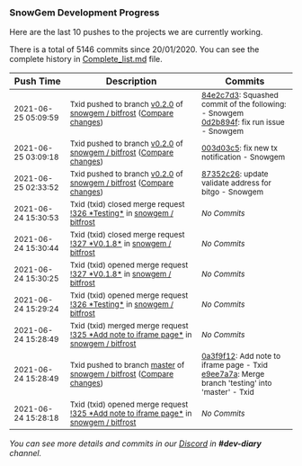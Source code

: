 
### SnowGem Development Progress

Here are the last 10 pushes to the projects we are currently working.

There is a total of 5146 commits since 20/01/2020. You can see the complete history in
 [Complete_list.md](Complete_list.md) file.

| Push Time | Description | Commits |
| --- | --- | --- |
| <sub>2021-06-25 05:09:59</sub> | <sub>Txid pushed to branch [v0\.2\.0](https://gitlab.com/snowgem/bitfrost/commits/v0.2.0) of [snowgem / bitfrost](https://gitlab.com/snowgem/bitfrost) ([Compare changes](https://gitlab.com/snowgem/bitfrost/compare/003d03c5e2958e290fbec4d581ca0029f4086628...0d2b894f547d68b4c654c5ae519880e62dba2cdc))</sub> | <sub>[84e2c7d3](https://gitlab.com/snowgem/bitfrost/-/commit/84e2c7d385a1dec9e39ef5ac2f10ef86a2750aa4): Squashed commit of the following: - Snowgem<br>[0d2b894f](https://gitlab.com/snowgem/bitfrost/-/commit/0d2b894f547d68b4c654c5ae519880e62dba2cdc): fix run issue - Snowgem</sub> |
| <sub>2021-06-25 03:09:18</sub> | <sub>Txid pushed to branch [v0\.2\.0](https://gitlab.com/snowgem/bitfrost/commits/v0.2.0) of [snowgem / bitfrost](https://gitlab.com/snowgem/bitfrost) ([Compare changes](https://gitlab.com/snowgem/bitfrost/compare/87352c26f4e7df7cf9d5e26bef9a8ca73d95c6d5...003d03c5e2958e290fbec4d581ca0029f4086628))</sub> | <sub>[003d03c5](https://gitlab.com/snowgem/bitfrost/-/commit/003d03c5e2958e290fbec4d581ca0029f4086628): fix new tx notification - Snowgem</sub> |
| <sub>2021-06-25 02:33:52</sub> | <sub>Txid pushed to branch [v0\.2\.0](https://gitlab.com/snowgem/bitfrost/commits/v0.2.0) of [snowgem / bitfrost](https://gitlab.com/snowgem/bitfrost) ([Compare changes](https://gitlab.com/snowgem/bitfrost/compare/2058c9a53c343af7355e544b87dd31cd0461c469...87352c26f4e7df7cf9d5e26bef9a8ca73d95c6d5))</sub> | <sub>[87352c26](https://gitlab.com/snowgem/bitfrost/-/commit/87352c26f4e7df7cf9d5e26bef9a8ca73d95c6d5): update validate address for bitgo - Snowgem</sub> |
| <sub>2021-06-24 15:30:53</sub> | <sub>Txid (txid) closed merge request [\!326 \*Testing\*](https://gitlab.com/snowgem/bitfrost/-/merge_requests/326) in [snowgem / bitfrost](https://gitlab.com/snowgem/bitfrost)</sub> | <sub>_No Commits_</sub> |
| <sub>2021-06-24 15:30:44</sub> | <sub>Txid (txid) closed merge request [\!327 \*V0\.1\.8\*](https://gitlab.com/snowgem/bitfrost/-/merge_requests/327) in [snowgem / bitfrost](https://gitlab.com/snowgem/bitfrost)</sub> | <sub>_No Commits_</sub> |
| <sub>2021-06-24 15:30:25</sub> | <sub>Txid (txid) opened merge request [\!327 \*V0\.1\.8\*](https://gitlab.com/snowgem/bitfrost/-/merge_requests/327) in [snowgem / bitfrost](https://gitlab.com/snowgem/bitfrost)</sub> | <sub>_No Commits_</sub> |
| <sub>2021-06-24 15:29:24</sub> | <sub>Txid (txid) opened merge request [\!326 \*Testing\*](https://gitlab.com/snowgem/bitfrost/-/merge_requests/326) in [snowgem / bitfrost](https://gitlab.com/snowgem/bitfrost)</sub> | <sub>_No Commits_</sub> |
| <sub>2021-06-24 15:28:49</sub> | <sub>Txid (txid) merged merge request [\!325 \*Add note to iframe page\*](https://gitlab.com/snowgem/bitfrost/-/merge_requests/325) in [snowgem / bitfrost](https://gitlab.com/snowgem/bitfrost)</sub> | <sub>_No Commits_</sub> |
| <sub>2021-06-24 15:28:49</sub> | <sub>Txid pushed to branch [master](https://gitlab.com/snowgem/bitfrost/commits/master) of [snowgem / bitfrost](https://gitlab.com/snowgem/bitfrost) ([Compare changes](https://gitlab.com/snowgem/bitfrost/compare/a6f6c2ae975869505a651d7f05122c390e9823fb...e9ee7a7a85a4b6299e8c80895e2acbc12175cda9))</sub> | <sub>[0a3f9f12](https://gitlab.com/snowgem/bitfrost/-/commit/0a3f9f1209fa3b9acb99de1c90f0b14c1c562cd4): Add note to iframe page - Txid<br>[e9ee7a7a](https://gitlab.com/snowgem/bitfrost/-/commit/e9ee7a7a85a4b6299e8c80895e2acbc12175cda9): Merge branch 'testing' into 'master' - Txid</sub> |
| <sub>2021-06-24 15:28:18</sub> | <sub>Txid (txid) opened merge request [\!325 \*Add note to iframe page\*](https://gitlab.com/snowgem/bitfrost/-/merge_requests/325) in [snowgem / bitfrost](https://gitlab.com/snowgem/bitfrost)</sub> | <sub>_No Commits_</sub> |

_You can see more details and commits in our [Discord](https://discord.gg/zumGnbg) in **#dev-diary** channel._
